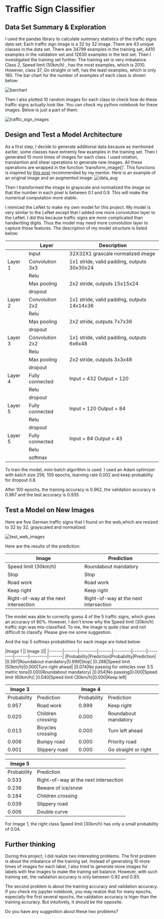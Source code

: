# Traffic Sign Classifier

## Data Set Summary & Exploration
I used the pandas library to calculate summary statistics of the traffic signs data set:
Each traffic sign image is a 32 by 32 image. There are 43 unique classes in the data set. There are 34799 examples in the training set, 4410 examples in the validation set and 12630 examples in the test set. Then I investigated the training set further. The training set is very imbalance. Class 2, Speed limit (50km/h)
 , has the most examples, which is 2010. However, class 37, Go straight or left, has the least examples, which is only 180. The bar chart for the number of examples of each class is shown below:
 
 ![barchart](https://note.youdao.com/favicon.ico)
 
 Then I also plotted 10 random images for each class to check how do these traffic signs actually look like. You can check my python notebook for these images. Below is just a part of them:
 
 ![traffic_sign_images](https://note.youdao.com/favicon.ico)
 
##  Design and Test a Model Architecture
As a first step, I decide to generate additional data because as mentioned earlier, some classes have extremly few examples in the training set. Then I generated 10 more times of images for each class. I used rotation, translantion and shear operations to generate new images. All these operations are wrapped in the function 'transform_image()'. This functions is inspired by [this post](https://chatbotslife.com/using-augmentation-to-mimic-human-driving-496b569760a9) recommended by my mentor. Here is an example of an original image and an augmented image:
![data_aug](https://note.youdao.com/favicon.ico)

Then I transformed the image to grayscale and normalized the image so that the number in each pixel is between 0.1 and 0.9. This will make the numerical computation more stable.

I mimiced the LeNet to make my own model for this project. My model is very similar to the LeNet except that I added one more convolution layer to the LeNet. I did this because traffic signs are more complicated than handwriting digits. Thus the model may need more convolution layer to capture those features. The description of my model structure is listed below:

|               | Layer     | Description |
|---            |---        |---          |
|               |Input       | 32X32X1 grascale normalized image|
|  Layer 1      | Convolution 3x3 |1x1 stride, valid padding, outputs 30x30x24 |
|               | Relu       |               |
|               |Max pooling |2x2 stride, outputs 15x15x24|
|               |dropout     |                  |
|   Layer 2     | Convolution 2x2 |1x1 stride, valid padding, outputs 14x14x36 |
|               | Relu       |               |
|               |Max pooling |2x2 stride, outputs 7x7x36|
|               |dropout     |                  |
|   Layer 3     | Convolution 2x2 |1x1 stride, valid padding, outputs 6x6x48 |
|               | Relu       |               |
|               |Max pooling |2x2 stride, outputs 3x3x48|
|               |dropout     |                  |
|   Layer 4     | Fully connected |Input = 432  Output = 120 |
|               | Relu       |               |
|               |dropout     |                  |
|   Layer 5     | Fully connected |Input = 120  Output = 84 |
|               | Relu       |               |
|               |dropout     |                  |
|   Layer 5     | Fully connected |Input = 84  Output = 43 |
|               | Relu       |               |
|               |softmax     |                  |


To train the model, mini-batch algorithm is used. I used an Adam optimizer with batch size 256, 100 epochs, learning rate 0.002 and keep probability for dropout 0.8.

After 100 epochs, the training accuracy is 0.962, the validation accuracy is 0.967 and the test accuracy is 0.935

## Test a Model on New Images
Here are five German traffic signs that I found on the web,which are resized to 32 by 32, grayscaled and normalized:

![test_web_images](https://note.youdao.com/favicon.ico)

Here are the results of the prediction:

|Image  |Prediction|
|-----  |----------|
|Speed limit (30km/h)|Roundabout mandatory|
|Stop   |Stop      |
|Road work|Road work|
|Keep right|Keep right|
|Right-of-way at the next intersection|Right-of-way at the next intersection|

The model was able to correctly guess 4 of the 5 traffic signs, which gives an accuracy of 80%. However, I don't know why the Speed limit (30km/h) traffic sign was mis-classified. To me, the image is quite clear and not difficult to classify. Please give me some suggestion.

And the top 5 softmax probabilities for each image are listed below:

|Image 1        ||        Image 2||
|-------|-------|---------|-------|---------|-------|---------|-------|---------|-------|
|Probability|Prediction|Probability|Prediction|
|0.397|Roundabout mandatory|0.999|Stop|
|0.288|Speed limit (50km/h)|0.000|Turn right ahead|
|0.074|No passing for vehicles over 3.5 metric tons|0.000|Roundabout mandatory|
|0.054|No passing|0.000|Speed limit (60km/h)|
|0.040|Speed limit (30km/h)|0.000|Keep left|


|Image 3        ||        Image 4||
|---------|-------|---------|-------|
|Probability|Prediction|Probability|Prediction|
|0.957|Road work|0.999|Keep right|
|0.020|Children crossing|0.000|Roundabout mandatory|
|0.013|Bicycles crossing|0.000|Turn left ahead|
|0.006|Bumpy road|0.000|Priority road|
|0.001|Slippery road|0.000|Go straight or right|

|   Image 5 ||
|-----------|---------|
|Probability|Prediction|
|0.533|Right-of-way at the next intersection|
|0.236|Beware of ice/snow|
|0.184|Children crossing|
|0.039|Slippery road|
|0.006|Double curve|

For Image 1, the right class Speed limit (30km/h) has only a small probability of 0.04.

## Further thinking
During this project, I did realize two interesting problems.
The first problem is about the imbalance of the training set. Instead of generating 10 more times of images for each label, I also tried to generate more images for labels with few images to make the trainng set balance. However, with such training set, the validation accuracy is only between 0.92 and 0.93.

The second problem is about the training accuracy and validation accuracy. If you check my jupyter notebook, you may realize that for many epochs, especially the first several epochs, the validation accuracy is higer than the training accuracy. But intuitively, it should be the opposite.

Do you have any suggestion about these two problems?